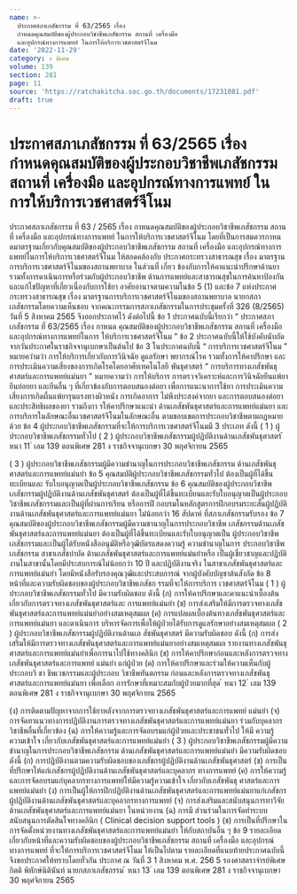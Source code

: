 ```yaml
---
name: >-
  ประกาศสภาเภสัชกรรม ที่ 63/2565 เรื่อง
  กำหนดคุณสมบัติของผู้ประกอบวิชาชีพเภสัชกรรม สถานที่ เครื่องมือ
  และอุปกรณ์ทางการแพทย์ ในการให้บริการเวชศาสตร์จีโนม
date: '2022-11-29'
category: ง พิเศษ
volume: 139
section: 281
page: 11
source: 'https://ratchakitcha.soc.go.th/documents/17231081.pdf'
draft: true
---
```


# ประกาศสภาเภสัชกรรม ที่ 63/2565 เรื่อง กำหนดคุณสมบัติของผู้ประกอบวิชาชีพเภสัชกรรม สถานที่ เครื่องมือ และอุปกรณ์ทางการแพทย์ ในการให้บริการเวชศาสตร์จีโนม

ประกาศสภาเภสัชกรรม ที่ 63 / 2565 เรื่อง กาหนดคุณสมบัติของผู้ประกอบวิชาชีพเภสัชกรรม สถานที่ เครื่องมือ และอุปกรณ์ทางการแพทย์ ในการให้บริการเวชศาสตร์จีโนม โดยที่เป็นการสมควรกาหนดมาตรฐานเกี่ยวกับคุณสมบัติของผู้ประกอบวิชาชีพเภสัชกรรม สถานที่ เครื่องมือ และอุปกรณ์ทางการแพทย์ในการให้บริการเวชศาสตร์จีโนม ให้สอดคล้องกับ ประกาศกระทรวงสาธารณสุข เรื่อง มาตรฐานการบริการเวชศาสตร์จีโนมของสถานพยาบาล ในส่วนที่ เกี่ยว ข้องกับการให้คาแนะนำปรึกษาด้านยา รวมทั้งการดาเนินการหรือร่วมกับผู้ประกอบวิชาชีพ ด้านการแพทย์และสาธารณสุขในการค้นหาป้องกันและแก้ไขปัญหาที่เกี่ยวเนื่องกับการใช้ยา อาศัยอานาจตามความในข้อ 5 (1) และข้อ 7 แห่งประกาศกระทรวงสาธารณสุข เรื่อง มาตรฐานการบริการเวชศาสตร์จีโนมของสถานพยาบาล นายกสภาเภสัชกรรมโดยความเห็นชอบ จากคณะกรรมการสภาเภสัชกรรมในการประชุมครั้งที่ 326 (8/2565) วันที่ 5 สิงหาคม 2565 จึงออกประกาศไว้ ดังต่อไปนี้ ข้อ 1 ประกาศฉบับนี้เรียกว่า “ ประกาศสภาเภสัชกรรม ที่ 63/2565 เรื่อง กาหนด คุณสมบัติของผู้ประกอบวิชาชีพเภสัชกรรม สถานที่ เครื่องมือ และอุปกรณ์ทางการแพทย์ในการ ให้บริการเวชศาสตร์จีโนม ” ข้อ 2 ประกาศฉบับนี้ให้ใช้บังคับนับถัดจากวันประกาศในราชกิจจานุเบกษาเป็นต้นไป ข้อ 3 ในประกาศฉบับนี้ “ การบริการเวชศาสตร์จีโนม ” หมายควำมว่า การให้บริการเกี่ยวกับการวินิจฉัย ดูแลรักษา พยากรณ์โรค รวมทั้งการให้คาปรึกษา และการประเมินความเสี่ยงของการเกิดโรคโดยอาศัยเทคโนโลยี พันธุศาสตร์ “ การบริการทางเภสัชพันธุศาสตร์และการแพทย์แม่นยา ” หมายความว่า การให้บริการ การตรวจวิเคราะห์และการวินิจฉัยยีนแพ้ยา ยีนย่อยยา และยีนอื่น ๆ ที่เกี่ยวข้องกับการตอบสนองต่อยา เพื่อการแนะนาการใช้ยา การประเมินความเสี่ยงการเกิดผื่นแพ้ยารุนแรงทางผิวหนัง การเกิดอาการ ไม่พึงประสงค์จากยา และการตอบสนองต่อยา และประสิทธิผลของยา รวมถึงกา รให้คาปรึกษาแนะนำ ด้านเภสัชพันธุศาสตร์และการแพทย์แม่นยา และการบริการในลักษณะอื่นเวชศาสตร์จีโนมในลักษณะอื่น ตามขอบเขตการประกอบวิชาชีพตามกฎหมายด้วย ข้อ 4 ผู้ประกอบวิชาชีพเภสัชกรรมที่จะให้การบริการเวชศาสตร์จีโนมมี 3 ประเภท ดังนี้ ( 1 ) ผู้ประกอบวิชาชีพเภสัชกรรมทั่วไป ( 2 ) ผู้ประกอบวิชาชีพเภสัชกรรมผู้ปฏิบัติงานด้านเภสัชพันธุศาสตร์ ้ หนา 11 ่ เลม 139 ตอนพิเศษ 281 ง ราชกิจจานุเบกษา 30 พฤศจิกายน 2565

( 3 ) ผู้ประกอบวิชาชีพเภสัชกรรมผู้มีความชำนาญในการประกอบวิชาชีพเภสัชกรรม ด้านเภสัชพันธุศาสตร์และการแพทย์แม่นยำ ข้อ 5 คุณสมบัติผู้ประกอบวิชาชีพเภสัชกรรมทั่วไป ต้องเป็นผู้ที่ได้ขึ้นทะเบียนและ รับใบอนุญาตเป็นผู้ประกอบวิชาชีพเภสัชกรรม ข้อ 6 คุณสมบัติของผู้ประกอบวิชาชีพเภสัชกรรมผู้ปฏิบัติงานด้านเภสัชพันธุศาสตร์ ต้องเป็นผู้ที่ได้ขึ้นทะเบียนและรับใบอนุญาตเป็นผู้ประกอบวิชาชีพเภสัชกรรมและเป็นผู้ที่ผ่านการเรียน หรือการฝึ กอบรมในหลักสูตรการฝึกอบรมระยะสั้นผู้ปฏิบัติงานด้านเภสัชพันธุศาสตร์และการแพทย์แม่นยา ไม่น้อยกว่า 16 สัปดาห์ ที่สภาเภสัชกรรมรับรอง ข้อ 7 คุณสมบัติของผู้ประกอบวิชาชีพเภสัชกรรมผู้มีความชานาญในการประกอบวิชาชีพ เภสัชกรรมด้านเภสัชพันธุศาสตร์และการแพทย์แม่นยา ต้องเป็นผู้ที่ได้ขึ้นทะเบียนและรับใบอนุญาตเป็น ผู้ประกอบวิชาชีพเภสัชกรรมและเป็นผู้ได้รับหนังสืออนุมัติหรือวุฒิบัตรแสดงความรู้ ความชำนาญในการ ประกอบวิชาชีพเภสัชกรรม สาขาเภสัชบำบัด ด้านเภสัชพันธุศาสตร์และการแพทย์แม่นยำหรือ เป็นผู้เชี่ยวชาญและปฏิบัติงานในสาขานั้นโดยมีประสบการณ์ไม่น้อยกว่า 10 ปี และปฏิบัติงานจริง ในสาขาเภสัชพันธุศาสตร์และการแพทย์แม่นยำ โดยมีหนังสือรับรองคุณวุฒิและประสบการณ์ จากผู้บังคับบัญชาต้นสังกัด ข้อ 8 หน้าที่และความรับผิดชอบของผู้ประกอบวิชาชีพเภสัชก รรมที่จะให้การบริการ เวชศาสตร์จีโนม ( 1 ) ผู้ประกอบวิชาชีพเภสัชกรรมทั่วไป มีความรับผิดชอบ ดังนี้ (ก) การให้คาปรึกษาและคาแนะนำเบื้องต้นเกี่ยวกับการตรวจทางเภสัชพันธุศาสตร์และ การแพทย์แม่นยำ (ข) การส่งเสริมให้มีการตรวจทางเภสัชพันธุศาสตร์และการแพทย์แม่นยำอย่างสมเหตุสมผล (ค) การแปลผลเบื้องต้นทางเภสัชพันธุศาสตร์และการแพทย์แม่นยา และดาเนินการ บริหารจัดการเพื่อให้ผู้ป่วยได้รับการดูแลรักษาอย่างสมเหตุสมผล ( 2 ) ผู้ประกอบวิชาชีพเภสัชกรรมผู้ปฏิบัติงานด้านเภ สัชพันธุศาสตร์ มีความรับผิดชอบ ดังนี้ (ก) การส่งเสริมให้มีการตรวจทางเภสัชพันธุศาสตร์และการแพทย์แม่นยาอย่างสมเหตุสมผล รายงานทางเภสัชพันธุศาสตร์และการแพทย์แม่นยำเพื่อการนาไปใช้ทางคลินิก (ข) การให้คาปรึกษาก่อนและหลังการตรวจทางเภสัชพันธุศาสตร์และการแพทย์ แม่นยำ แก่ผู้ป่วย (ค) การให้คาปรึกษาและร่วมให้ความเห็นกับผู้ประกอบวิ ชา ชีพเวชกรรมและผู้ประกอบ วิชาชีพทันตกรรม ก่อนและหลังการตรวจทางเภสัชพันธุศาสตร์และการแพทย์แม่นยา เพื่อเลือก การรักษาที่เหมาะสมกับผู้ป่วยมากที่สุด ้ หนา 12 ่ เลม 139 ตอนพิเศษ 281 ง ราชกิจจานุเบกษา 30 พฤศจิกายน 2565

(ง) การติดตามปัญหาจากการใช้ยาหลังจากการตรวจทางเภสัชพันธุศาสตร์และการแพทย์ แม่นยำ (จ) การจัดทาแนวทางการปฏิบัติงานการตรวจทางเภสัชพันธุศาสตร์และการแพทย์แม่นยา ร่วมกับบุคลากรวิชาชีพอื่นที่เกี่ยวข้อง (ฉ) การให้ความรู้และการจัดอบรมแก่ผู้ป่วยและประชาชนทั่วไป ให้มี ความรู้ความเข้าใจ เกี่ยวกับเภสัชพันธุศาสตร์และการแพทย์แม่นยำ ( 3 ) ผู้ประกอบวิชาชีพเภสัชกรรมผู้มีความชำนาญในการประกอบวิชาชีพเภสัชกรรม ด้านเภสัชพันธุศาสตร์และการแพทย์แม่นยำ มีความรับผิดชอบ ดังนี้ (ก) การปฏิบัติงานตามความรับผิดชอบของเภสัชกรผู้ปฏิบัติงานด้านเภสัชพันธุศาสตร์ (ข) การเป็นที่ปรึกษาให้แก่เภสัชกรผู้ปฏิบัติงานด้านเภสัชพันธุศาสตร์และบุคลากร ทางการแพทย์ (ค) การให้ความรู้และการจัดอบรมแก่บุคลากรทางการแพทย์ให้มีความรู้ความเข้าใจ เกี่ยวกับเภสัชพันธุ ศาสตร์และการแพทย์แม่นยำ (ง) การเป็นผู้ให้การฝึกปฏิบัติงานด้านเภสัชพันธุศาสตร์และการแพทย์แม่นยาแก่เภสัชกร ผู้ปฏิบัติงานด้านเภสัชพันธุศาสตร์และบุคลากรทางการแพทย์ (จ) การส่งเสริมและสนับสนุนการทาวิจัยด้านเภสัชพันธุศาสตร์และการแพทย์แม่นยา ในหน่วยงาน (ฉ) การมี ส่วนร่วมในการจัดทำระบบสนับสนุนการตัดสินใจทางคลินิก ( Clinical decision support tools ) (ช) การเป็นที่ปรึกษาในการจัดตั้งหน่วยงานทางเภสัชพันธุศาสตร์และการแพทย์แม่นยำ ให้กับสถาบันอื่น ๆ ข้อ 9 รายละเอียดเกี่ยวกับหน้าที่และความรับผิดชอบของผู้ประกอบวิชาชีพเภสัชกรรม สถานที่ เครื่องมือ และอุปกรณ์ทางการแพทย์ ที่จะให้การบริการเวชศาสตร์จีโนม ให้เป็นไปตาม รายละเอียดที่แนบท้ายประกาศฉบับนี้ จึงขอประกาศให้ทราบโดยทั่วกัน ประกาศ ณ วันที่ 3 1 สิงหาคม พ.ศ. 256 5 รองศาสตราจำรย์พิเศษกิตติ พิทักษ์นิตินันท์ นายกสภาเภสัชกรรม ้ หนา 13 ่ เลม 139 ตอนพิเศษ 281 ง ราชกิจจานุเบกษา 30 พฤศจิกายน 2565





